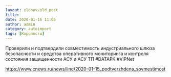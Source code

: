 ```yaml
---
layout: zlonov/old_post
title: 
date: 2020-01-16 11:05
author: admin
category: autoimport
tags: [Коропосты]
---
```


Проверили и подтвердили совместимость индустриального шлюза безопасности и средства оперативного мониторинга и контроля состояния защищенности АСУ и АСУ ТП #DATAPK #ViPNet




<a href="https://www.cnews.ru/news/line/2020-01-15_podtverzhdena_sovmestimost">https://www.cnews.ru/news/line/2020-01-15_podtverzhdena_sovmestimost</a>

